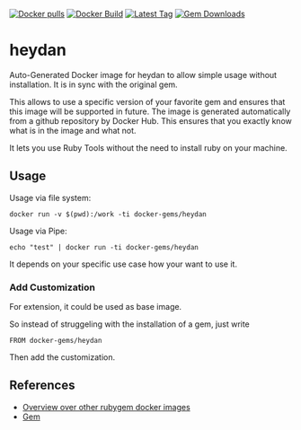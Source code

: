 [![Docker pulls](https://img.shields.io/docker/pulls/rubygem/heydan.svg)](https://hub.docker.com/r/rubygem/heydan/)
[![Docker Build](https://img.shields.io/docker/automated/rubygem/heydan.svg)](https://hub.docker.com/r/rubygem/heydan/)
[![Latest Tag](https://img.shields.io/github/tag/docker-rubygem/heydan.svg)](https://hub.docker.com/r/rubygem/heydan/)
[![Gem Downloads](https://img.shields.io/gem/dt/heydan.svg)](https://rubygems.org/gems/heydan/)
# heydan

Auto-Generated Docker image for heydan to allow simple usage without installation.
It is in sync with the original gem.

This allows to use a specific version of your favorite gem and ensures that this image will be supported in future.
The image is generated automatically from a github repository by Docker Hub.
This ensures that you exactly know what is in the image and what not.

It lets you use Ruby Tools without the need to install ruby on your machine.

## Usage

Usage via file system:

`docker run -v $(pwd):/work -ti docker-gems/heydan`

Usage via Pipe:

`echo "test" | docker run -ti docker-gems/heydan`

It depends on your specific use case how your want to use it.

### Add Customization

For extension, it could be used as base image.

So instead of struggeling with the installation of a gem, just write

`FROM docker-gems/heydan`

Then add the customization.

## References

 - [Overview over other rubygem docker images](https://github.com/thinkbot/docker-rubygem)
 - [Gem](https://rubygems.org/gems/heydan/)
